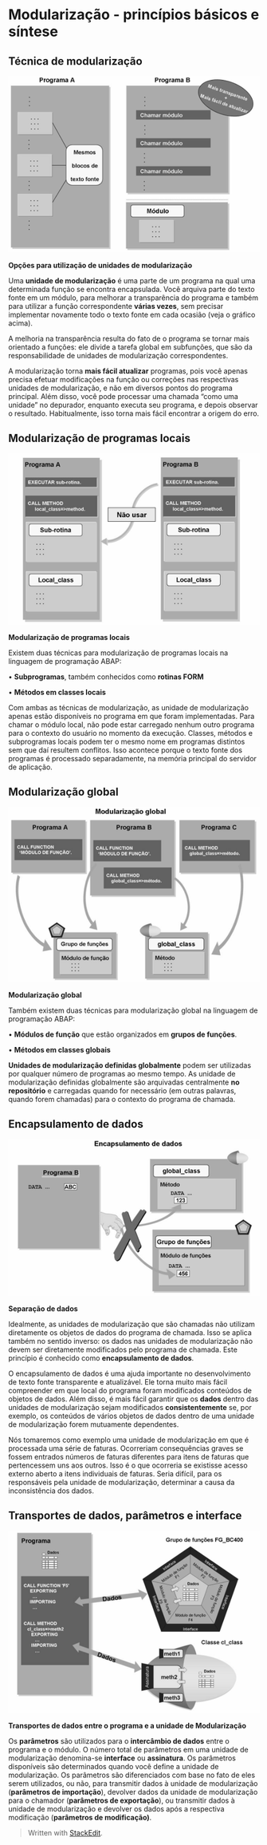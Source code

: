 # **Modularização - princípios básicos e síntese**

## **Técnica de modularização**

![enter image description here](https://raw.githubusercontent.com/emersonleite/abap_praticas/master/clip_image002.png)

 **Opções para utilização de unidades de modularização**

Uma **unidade de modularização** é uma parte de um programa na qual uma determinada função se encontra encapsulada. Você arquiva parte do texto fonte  em um módulo, para melhorar a transparência do programa e também para utilizar a função correspondente **várias vezes**, sem precisar implementar novamente todo o texto fonte em cada ocasião (veja o gráfico acima).

A melhoria na transparência resulta do fato de o programa se tornar mais orientado a funções: ele divide a tarefa global em subfunções, que são da responsabilidade de unidades de modularização correspondentes.

A modularização torna **mais fácil atualizar** programas, pois você apenas precisa efetuar modificações na função ou correções nas respectivas unidades de modularização, e não em diversos pontos do programa principal. Além disso, você pode processar uma chamada “como uma unidade” no depurador, enquanto executa seu programa, e depois observar o resultado. Habitualmente, isso torna mais fácil encontrar a origem do erro.

## **Modularização de programas locais**

![enter image description here](https://raw.githubusercontent.com/emersonleite/abap_praticas/master/clip_image004.png)

**Modularização de programas locais**

Existem duas técnicas para modularização de programas locais na linguagem de programação ABAP:

• **Subprogramas**, também conhecidos como **rotinas FORM**

• **Métodos em classes locais**

Com ambas as técnicas de modularização, as unidade de modularização apenas estão disponíveis no programa em que foram implementadas. Para chamar o módulo local, não pode estar carregado nenhum outro programa para o contexto do usuário no momento da execução. Classes, métodos e subprogramas locais podem ter o mesmo nome em programas distintos sem que daí resultem conflitos. Isso acontece porque o texto fonte dos programas é processado separadamente, na memória principal do servidor de aplicação.

## **Modularização global**

![enter image description here](https://raw.githubusercontent.com/emersonleite/abap_praticas/master/clip_image006.png)

**Modularização global**

Também existem duas técnicas para modularização global na linguagem de programação ABAP:

• **Módulos de função** que estão organizados em **grupos de funções**.

• **Métodos em classes globais**

**Unidades de modularização definidas globalmente** podem ser utilizadas por qualquer número de programas ao mesmo tempo. As unidade de modularização definidas globalmente são arquivadas centralmente **no repositório** e carregadas quando for necessário (em outras palavras, quando forem chamadas) para o contexto do programa de chamada.

## **Encapsulamento de dados**

![enter image description here](https://raw.githubusercontent.com/emersonleite/abap_praticas/master/clip_image008.png)

**Separação de dados**

Idealmente, as unidades de modularização que são chamadas não utilizam diretamente os objetos de dados do programa de chamada. Isso se aplica também no sentido inverso: os dados nas unidades de modularização não devem ser diretamente modificados pelo programa de chamada. Este princípio é conhecido como **encapsulamento de dados**.

O encapsulamento de dados é uma ajuda importante no desenvolvimento de texto fonte transparente e atualizável. Ele torna muito mais fácil compreender em que local do programa foram modificados conteúdos de objetos de dados. Além disso, é mais fácil garantir que os **dados** dentro das unidades de modularização sejam modificados **consistentemente** se, por exemplo, os conteúdos de vários objetos de dados dentro de uma unidade de modularização forem mutuamente dependentes.

Nós tomaremos como exemplo uma unidade de modularização em que é processada uma série de faturas. Ocorreriam consequências graves se fossem entrados números de faturas diferentes para itens de faturas que pertencessem uns aos outros. Isso é o que ocorreria se existisse acesso externo aberto a itens individuais de faturas. Seria difícil, para os responsáveis pela unidade de modularização, determinar a causa da inconsistência dos dados.

## **Transportes de dados, parâmetros e interface**

![enter image description here](https://raw.githubusercontent.com/emersonleite/abap_praticas/master/clip_image010.png)

**Transportes de dados entre o programa e a unidade de Modularização**

Os **parâmetros** são utilizados para o **intercâmbio de dados** entre o programa e o módulo. O número total de parâmetros em uma unidade de modularização denomina-se **interface** ou **assinatura**. Os parâmetros disponíveis são determinados quando você define a unidade de modularização. Os parâmetros são diferenciados com base no fato de eles serem utilizados, ou não, para transmitir dados à unidade de modularização (**parâmetros de importação**), devolver dados da unidade de modularização para o chamador (**parâmetros de exportação**), ou transmitir dados à unidade de modularização e devolver os dados após a respectiva modificação (**parâmetros de modificação)**.


> Written with [StackEdit](https://stackedit.io/).
<!--stackedit_data:
eyJoaXN0b3J5IjpbLTEwNDczODUwMjMsLTExNTU0ODQyMzBdfQ
==
-->
